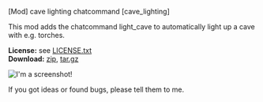 [Mod] cave lighting chatcommand [cave_lighting]

This mod adds the chatcommand light_cave to automatically light up a cave with e.g. torches.

**License:** see [LICENSE.txt](https://raw.githubusercontent.com/HybridDog/cave_lighting/master/LICENSE.txt)  
**Download:** [zip](https://github.com/HybridDog/cave_lighting/archive/master.zip), [tar.gz](https://github.com/HybridDog/cave_lighting/archive/master.tar.gz)  

![I'm a screenshot!](https://d.maxfile.ro/najmmmmguz.png)

If you got ideas or found bugs, please tell them to me.
